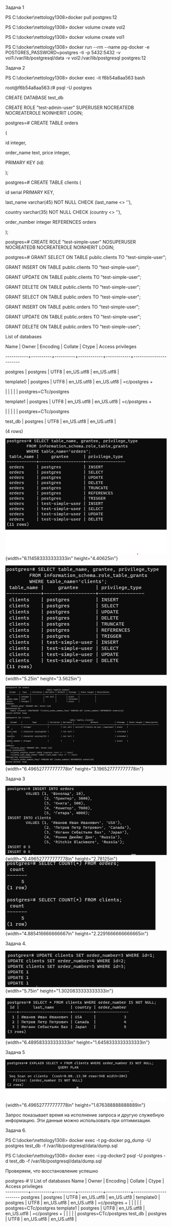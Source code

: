 Задача 1

PS C:\\docker\\nettology1308\>docker pull postgres:12

PS C:\\docker\\nettology1308\> docker volume create vol2

PS C:\\docker\\nettology1308\> docker volume create vol1

PS C:\\docker\\nettology1308\> docker run \--rm \--name pg-docker -e
POSTGRES_PASSWORD=postgres -ti -p 5432:5432 -v
vol1:/var/lib/postgresql/data -v vol2:/var/lib/postgresql postgres:12

Задача 2

PS C:\\docker\\nettology1308\> docker exec -it f6b54a8aa563 bash

root\@f6b54a8aa563:/\# psql -U postgres

CREATE DATABASE test_db

CREATE ROLE \"test-admin-user\" SUPERUSER NOCREATEDB NOCREATEROLE
NOINHERIT LOGIN;

postgres=\# CREATE TABLE orders

(

id integer,

order_name text, price integer,

PRIMARY KEY (id)

);

postgres=\# CREATE TABLE clients (

id serial PRIMARY KEY,

last_name varchar(45) NOT NULL CHECK (last_name \<\> \'\'),

country varchar(35) NOT NULL CHECK (country \<\> \'\'),

order_number integer REFERENCES orders

);

postgres=\# CREATE ROLE \"test-simple-user\" NOSUPERUSER NOCREATEDB
NOCREATEROLE NOINHERIT LOGIN;

postgres=\# GRANT SELECT ON TABLE public.clients TO
\"test-simple-user\";

GRANT INSERT ON TABLE public.clients TO \"test-simple-user\";

GRANT UPDATE ON TABLE public.clients TO \"test-simple-user\";

GRANT DELETE ON TABLE public.clients TO \"test-simple-user\";

GRANT SELECT ON TABLE public.orders TO \"test-simple-user\";

GRANT INSERT ON TABLE public.orders TO \"test-simple-user\";

GRANT UPDATE ON TABLE public.orders TO \"test-simple-user\";

GRANT DELETE ON TABLE public.orders TO \"test-simple-user\";

List of databases

Name \| Owner \| Encoding \| Collate \| Ctype \| Access privileges

\-\-\-\-\-\-\-\-\-\--+\-\-\-\-\-\-\-\-\--+\-\-\-\-\-\-\-\-\--+\-\-\-\-\-\-\-\-\-\-\--+\-\-\-\-\-\-\-\-\-\-\--+\-\-\-\-\-\-\-\-\-\-\-\-\-\-\-\-\-\-\-\-\-\--

postgres \| postgres \| UTF8 \| en_US.utf8 \| en_US.utf8 \|

template0 \| postgres \| UTF8 \| en_US.utf8 \| en_US.utf8 \| =c/postgres
+

\| \| \| \| \| postgres=CTc/postgres

template1 \| postgres \| UTF8 \| en_US.utf8 \| en_US.utf8 \| =c/postgres
+

\| \| \| \| \| postgres=CTc/postgres

test_db \| postgres \| UTF8 \| en_US.utf8 \| en_US.utf8 \|

(4 rows)

![](vertopal_ae440ba8ccbf49c9a398c3d212be85b6/media/image1.png){width="6.114583333333333in"
height="4.40625in"}

![](vertopal_ae440ba8ccbf49c9a398c3d212be85b6/media/image2.png){width="5.25in"
height="3.5625in"}

![](vertopal_ae440ba8ccbf49c9a398c3d212be85b6/media/image3.png){width="6.496527777777778in"
height="3.196527777777778in"}

Задача 3

![](vertopal_ae440ba8ccbf49c9a398c3d212be85b6/media/image4.png){width="6.496527777777778in"
height="2.78125in"}
![](vertopal_ae440ba8ccbf49c9a398c3d212be85b6/media/image5.png){width="4.885416666666667in"
height="2.2291666666666665in"}

Задача 4.

![](vertopal_ae440ba8ccbf49c9a398c3d212be85b6/media/image6.png){width="5.75in"
height="1.3020833333333333in"}

![](vertopal_ae440ba8ccbf49c9a398c3d212be85b6/media/image7.png){width="6.489583333333333in"
height="1.6458333333333333in"}

Задача 5

![](vertopal_ae440ba8ccbf49c9a398c3d212be85b6/media/image8.png){width="6.496527777777778in"
height="1.676388888888889in"}

Запрос показывает время на исполнение запроса и другую служебную
информацию. Эти данные можно использовать при оптимизации.

Задача 6.

PS C:\\docker\\nettology1308\> docker exec -t pg-docker pg_dump -U
postgres test_db -f /var/lib/postgresql/data/dump.sql

PS C:\\docker\\nettology1308\> docker exec -i pg-docker2 psql -U
postgres -d test_db -f /var/lib/postgresql/data/dump.sql

Проверяем, что восстановление успешно

postgres-# \l
                                 List of databases
   Name    |  Owner   | Encoding |  Collate   |   Ctype    |   Access privileges   
-----------+----------+----------+------------+------------+-----------------------
 postgres  | postgres | UTF8     | en_US.utf8 | en_US.utf8 | 
 template0 | postgres | UTF8     | en_US.utf8 | en_US.utf8 | =c/postgres          +
           |          |          |            |            | postgres=CTc/postgres
 template1 | postgres | UTF8     | en_US.utf8 | en_US.utf8 | =c/postgres          +
           |          |          |            |            | postgres=CTc/postgres
 test_db   | postgres | UTF8     | en_US.utf8 | en_US.utf8 | 
